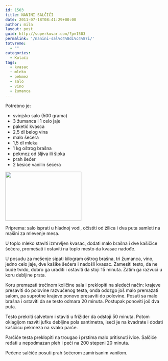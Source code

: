 ```yaml
---
id: 1503
title: NANINI SALČIĆI
date: 2011-07-18T08:41:29+00:00
author: mila
layout: post
guid: http://superkuvar.com/?p=1503
permalink: '/nanini-sal%c4%8di%c4%87i/'
totvreme:
  - ""
categories:
  - Kolači
tags:
  - kvasac
  - mleko
  - pekmez
  - salo
  - vino
  - žumanca
---
```

Potrebno je:

  * svinjsko salo (500 grama)
  * 3 žumanca i 1 celo jaje
  * paketić kvasca
  * 2,5 dl belog vina
  * malo šećera
  * 1,5 dl mleka
  * 1 kg oštrog brašna
  * pekmez od šljiva ili šipka
  * prah šećer
  * 2 kesice vanilin šećera

<img class="alignnone size-full wp-image-1517" title="salcici3" src="//superkuvar.com/wp-content/uploads/2011/07/salcici3-e1310990174604.jpg" alt="" width="238" height="153" /> 

Priprema: salo isprati u hladnoj vodi, očistiti od žilica i dva puta samleti na mašini za mlevenje mesa.

U toplo mleko staviti izmrvljen kvasac, dodati malo brašna i dve kašičice šećera, promešati i ostaviti na toplo mesto da kvasac nadođe.

U posudu za mešenje sipati kilogram oštrog brašna, tri žumanca, vino, jedno celo jaje, dve kašike šećera i nadošli kvasac. Zamesiti testo, da ne bude tvrdo, dobro ga uraditi i ostaviti da stoji 15 minuta. Zatim ga razvući u koru debljine prsta.

Koru premazati trećinom količine sala i preklopiti na sledeći način: krajeve presaviti do polovine razvučenog testa, onda odozgo još malo premazati salom, pa suprotne krajeve ponovo presaviti do polovine. Posuti sa malo brašna i ostaviti da se testo odmara 20 minuta. Postupak ponoviti još dva puta.

Testo prekriti salvetom i staviti u frižider da odstoji 50 minuta. Potom oklagijom razviti jufku debljine pola santimetra, iseći je na kvadrate i dodati kašičicu pekmeza na svako parče.

Parčiće testa preklopiti na trougao i prstima malo pritisnuti ivice. Salčiće ređati u nepodmazan pleh i peći na 200 stepeni 20 minuta.

Pečene salčiće posuti prah šećerom zamirisanim vanilom.